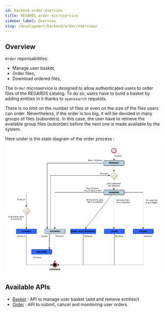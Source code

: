 ```yaml
---
id: backend-order-overview
title: REGARDS order microservice
sidebar_label: Overview
slug: /development/backend/order/overview/
---
```



## Overview

`Order` reponsabilities:

* Manage user basket,
* Order files,
* Download ordered files,

 The `Order` microservice is designed to allow authenticated users to order files of the REGARDS catalog. To do so, users have to build a basket by adding entities in it thanks to `opensearch` requests.

 There is no limit on the number of files or even on the size of the files users can order. Nevertheless, if the order is too big, it will be devided in many groups of files (suborders). In this case, the user have to retrieve the available group files (suborder) before the next one is made available by the system.

 Here under is the state diagram of the order process :

 ![](/schemas/order/ord_state_diagram.png)


## Available APIs

 - [Basket](../api/basket/) : API to manage user basket (add and remove entities/)
 - [Order](../api/) : API to submit, cancel and monitoring user orders.
